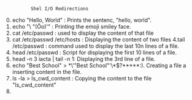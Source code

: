               Shel I/O Redirections
0. echo "Hello, World" : Prints the sentenc, "hello, world".
1. echo "\ "(Ôo)'" : Printing the emoji smiley face.
2. cat /etc/passwd : used to display the content of that file
3. cat /etc/passwd  /etc/hosts  : Displaying the content of two files
4.tail /etc/passwd : command used to display the last 10n lines of a file. 
5. head /etc/passwd : Script for displaying the first 10 lines of a file.
6. head -n 3 iacta | tail -n 1: Displaying the 3rd line of a file.
7. echo "Best School" > \*\\'"Best School"\'\\*$\?\*\*\*\*\*:). Creating a file a inserting content in the file.
8. ls -la > ls_cwd_content : Copying the content to the file "ls_cwd_content"
9.
